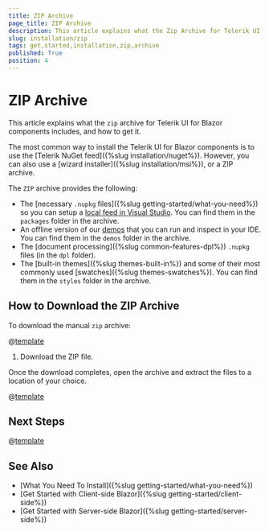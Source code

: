 ```yaml
---
title: ZIP Archive
page_title: ZIP Archive
description: This article explains what the Zip Archive for Telerik UI for Blazor components includes, and how to get it.
slug: installation/zip
tags: get,started,installation,zip,archive
published: True
position: 4
---
```


# ZIP Archive

This article explains what the `zip` archive for Telerik UI for Blazor components includes, and how to get it.

The most common way to install the Telerik UI for Blazor components is to use the [Telerik NuGet feed]({%slug installation/nuget%}). However, you can also use a [wizard installer]({%slug installation/msi%}), or a ZIP archive.

The `ZIP` archive provides the following:

* The [necessary `.nupkg` files]({%slug getting-started/what-you-need%}) so you can setup a [local feed in Visual Studio](#set-up-a-local-nuget-feed-in-visual-studio). You can find them in the `packages` folder in the archive.
* An offline version of our [demos](https://demos.telerik.com/blazor-ui) that you can run and inspect in your IDE. You can find them in the `demos` folder in the archive.
* The [document processing]({%slug common-features-dpl%}) `.nupkg` files (in the `dpl` folder).
* The [built-in themes]({%slug themes-built-in%}) and some of their most commonly used [swatches]({%slug themes-swatches%}). You can find them in the `styles` folder in the archive.

## How to Download the ZIP Archive

To download the manual `zip` archive:

@[template](/_contentTemplates/common/get-started.md#navigate-account)

1. Download the ZIP file.

Once the download completes, open the archive and extract the files to a location of your choice.

@[template](/_contentTemplates/common/get-started.md#setup-local-feed-vs)

## Next Steps

@[template](/_contentTemplates/common/get-started.md#after-install)


## See Also

* [What You Need To Install]({%slug getting-started/what-you-need%})
* [Get Started with Client-side Blazor]({%slug getting-started/client-side%})
* [Get Started with Server-side Blazor]({%slug getting-started/server-side%})


